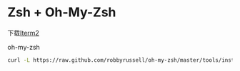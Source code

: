 # Zsh + Oh-My-Zsh

下载[Iterm2](https://www.iterm2.com/)

oh-my-zsh

```bash
curl -L https://raw.github.com/robbyrussell/oh-my-zsh/master/tools/install.sh | sh
```



